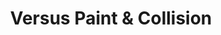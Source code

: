 ---
title: "Versus Paint & Collision"
url: /freedom/versus-paint-and-collision/
shop: car repair
---